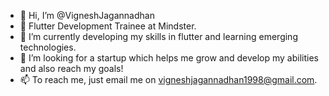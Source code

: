 - 👋 Hi, I’m @VigneshJagannadhan
- 👀 Flutter Development Trainee at Mindster.
- 🌱 I’m currently developing my skills in flutter and learning emerging technologies.
- 💞️ I’m looking for a startup which helps me grow and develop my abilities and also reach my goals!
- 📫 To reach me, just email me on vigneshjagannadhan1998@gmail.com.

